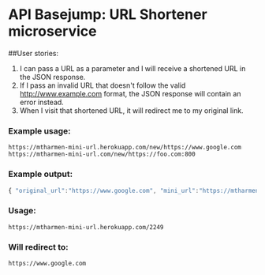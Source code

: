 # API Basejump: URL Shortener microservice

##User stories:
1. I can pass a URL as a parameter and I will receive a shortened URL in the JSON response.
2. If I pass an invalid URL that doesn't follow the valid http://www.example.com format, the JSON response will contain an error instead.
3. When I visit that shortened URL, it will redirect me to my original link.

### Example usage:
```text
https://mtharmen-mini-url.herokuapp.com/new/https://www.google.com
https://mtharmen-mini-url.com/new/https://foo.com:800
```

### Example output:
```js
{ "original_url":"https://www.google.com", "mini_url":"https://mtharmen-mini-url.herokuapp.com/2249" }
```

### Usage:
```text
https://mtharmen-mini-url.herokuapp.com/2249
```

### Will redirect to:
```text
https://www.google.com
```
